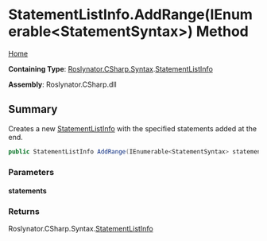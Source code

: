 # StatementListInfo\.AddRange\(IEnumerable\<StatementSyntax>\) Method

[Home](../../../../../README.md)

**Containing Type**: [Roslynator.CSharp.Syntax](../../README.md)\.[StatementListInfo](../README.md)

**Assembly**: Roslynator\.CSharp\.dll

## Summary

Creates a new [StatementListInfo](../README.md) with the specified statements added at the end\.

```csharp
public StatementListInfo AddRange(IEnumerable<StatementSyntax> statements)
```

### Parameters

#### statements





### Returns

Roslynator\.CSharp\.Syntax\.[StatementListInfo](../README.md)

